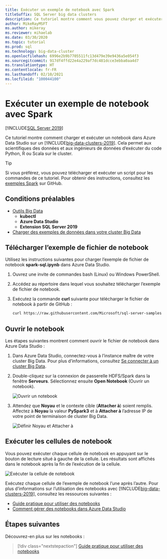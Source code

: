```yaml
---
title: Exécuter un exemple de notebook avec Spark
titleSuffix: SQL Server big data clusters
description: Ce tutoriel montre comment vous pouvez charger et exécuter un exemple de notebook Spark sur un cluster Big Data SQL Server 2019.
author: MikeRayMSFT
ms.author: mikeray
ms.reviewer: mihaelab
ms.date: 03/30/2020
ms.topic: tutorial
ms.prod: sql
ms.technology: big-data-cluster
ms.openlocfilehash: 6996e2b9b7705511fc13d479e39e9436a5e054f3
ms.sourcegitcommit: 917df4ffd22e4a229af7dc481dcce3ebba0aa4d7
ms.translationtype: HT
ms.contentlocale: fr-FR
ms.lasthandoff: 02/10/2021
ms.locfileid: "100044100"
---
```

# <a name="run-a-sample-notebook-using-spark"></a>Exécuter un exemple de notebook avec Spark

[!INCLUDE[SQL Server 2019](../includes/applies-to-version/sqlserver2019.md)]

Ce tutoriel montre comment charger et exécuter un notebook dans Azure Data Studio sur un [!INCLUDE[big-data-clusters-2019](../includes/ssbigdataclusters-ver15.md)]. Cela permet aux scientifiques des données et aux ingénieurs de données d’exécuter du code Python, R ou Scala sur le cluster.

> [!TIP]
> Si vous préférez, vous pouvez télécharger et exécuter un script pour les commandes de ce tutoriel. Pour obtenir des instructions, consultez les [exemples Spark](https://github.com/Microsoft/sql-server-samples/tree/master/samples/features/sql-big-data-cluster/spark) sur GitHub.

## <a name="prerequisites"></a><a id="prereqs"></a> Conditions préalables

- [Outils Big Data](deploy-big-data-tools.md)
   - **kubectl**
   - **Azure Data Studio**
   - **Extension SQL Server 2019**
- [Charger des exemples de données dans votre cluster Big Data](tutorial-load-sample-data.md)

## <a name="download-the-sample-notebook-file"></a>Télécharger l’exemple de fichier de notebook

Utilisez les instructions suivantes pour charger l’exemple de fichier de notebook **spark-sql.ipynb** dans Azure Data Studio.

1. Ouvrez une invite de commandes bash (Linux) ou Windows PowerShell.

1. Accédez au répertoire dans lequel vous souhaitez télécharger l’exemple de fichier de notebook.

1. Exécutez la commande **curl** suivante pour télécharger le fichier de notebook à partir de GitHub :

   ```bash
   curl https://raw.githubusercontent.com/Microsoft/sql-server-samples/master/samples/features/sql-big-data-cluster/spark/data-loading/transform-csv-files.ipynb -o transform-csv-files.ipynb
   ```

## <a name="open-the-notebook"></a>Ouvrir le notebook

Les étapes suivantes montrent comment ouvrir le fichier de notebook dans Azure Data Studio :

1. Dans Azure Data Studio, connectez-vous à l’instance maître de votre cluster Big Data. Pour plus d’informations, consultez [Se connecter à un cluster Big Data](connect-to-big-data-cluster.md).

1. Double-cliquez sur la connexion de passerelle HDFS/Spark dans la fenêtre **Serveurs**. Sélectionnez ensuite **Open Notebook** (Ouvrir un notebook).

   ![Ouvrir un notebook](media/notebook-tutorial-spark/azure-data-studio-open-notebook.png)

1. Attendez que **Noyau** et le contexte cible (**Attacher à**) soient remplis. Affectez à **Noyau** la valeur **PySpark3** et à **Attacher à** l’adresse IP de votre point de terminaison de cluster Big Data.

   ![Définir Noyau et Attacher à](media/notebook-tutorial-spark/set-kernel-and-attach-to.png)

## <a name="run-the-notebook-cells"></a>Exécuter les cellules de notebook

Vous pouvez exécuter chaque cellule de notebook en appuyant sur le bouton de lecture situé à gauche de la cellule. Les résultats sont affichés dans le notebook après la fin de l’exécution de la cellule.

![Exécuter la cellule de notebook](media/notebook-tutorial-spark/run-notebook-cell.png)

Exécutez chaque cellule de l’exemple de notebook l’une après l’autre. Pour plus d’informations sur l’utilisation des notebooks avec [!INCLUDE[big-data-clusters-2019](../includes/ssbigdataclusters-ss-nover.md)], consultez les ressources suivantes :

- [Guide pratique pour utiliser des notebooks](../azure-data-studio/notebooks/notebooks-guidance.md)
- [Comment gérer des notebooks dans Azure Data Studio](notebooks-manage-bdc.md)

## <a name="next-steps"></a>Étapes suivantes

Découvrez-en plus sur les notebooks :
> [!div class="nextstepaction"]
> [Guide pratique pour utiliser des notebooks](../azure-data-studio/notebooks/notebooks-guidance.md)